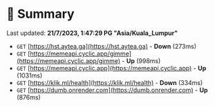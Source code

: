 # 📖 Summary
Last updated: **21/7/2023, 1:47:29 PG "Asia/Kuala_Lumpur"**

- `GET` [https://hst.aytea.ga](https://hst.aytea.ga) - **Down** (273ms)
- `GET` [https://memeapi.cyclic.app/gimme](https://memeapi.cyclic.app/gimme) - **Up** (998ms)
- `GET` [https://memeapi.cyclic.app](https://memeapi.cyclic.app) - **Up** (1031ms)
- `GET` [https://klik.ml/health](https://klik.ml/health) - **Down** (334ms)
- `GET` [https://dumb.onrender.com](https://dumb.onrender.com) - **Up** (876ms)
